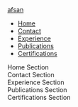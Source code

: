 <!DOCTYPE html>
<!-- Website - www.codingnepalweb.com -->
<html lang="en" dir="ltr">
  <head>
    <meta charset="UTF-8" />
    <title>afsan | portfolio</title>
    <link rel="stylesheet" href="style.css" />
    <!-- Fontawesome CDN Link -->
    <link rel="stylesheet" href="https://cdnjs.cloudflare.com/ajax/libs/font-awesome/6.4.0/css/all.min.css" />
    <meta name="viewport" content="width=device-width, initial-scale=1.0" />
  </head>
  <body>
    <nav>
      <div class="navbar">
        <div class="logo"><a href="#">afsan</a></div>
        <ul class="menu">
          <li><a href="#Home">Home</a></li>
          <li><a href="#Contact">Contact</a></li>
          <li><a href="#Experience">Experience</a></li>
          <li><a href="#Publications">Publications</a></li>
          <li><a href="#Certifications">Certifications</a></li>
        </ul>
      </div>
    </nav>
    <section id="Home">Home Section</section>
    <section id="Contact">Contact Section</section>
    <section id="Experience">Experience Section</section>
    <section id="Publications">Publications Section</section>
    <section id="Certifications">Certifications Section</section>
    <div class="button">
      <a href="#Home"><i class="fa-solid fa-arrow-up"></i></a>
    </div>
  </body>
</html>


